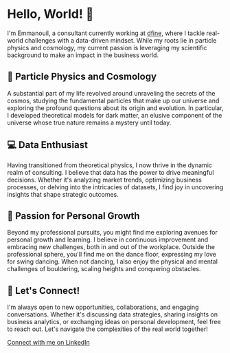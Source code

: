 # Hello, World! 👋

I'm Emmanouil, a consultant currently working at [dfine](https://www.d-fine.com/en/), where I tackle real-world challenges with a data-driven mindset. While my roots lie in particle physics and cosmology, my current passion is leveraging my scientific background to make an impact in the business world.

## 🔬 Particle Physics and Cosmology

A substantial part of my life revolved around unraveling the secrets of the cosmos, studying the fundamental particles that make up our universe and exploring the profound questions about its origin and evolution. In particular, I developed theoretical models for dark matter, an elusive component of the universe whose true nature remains a mystery until today.

## 💻 Data Enthusiast

Having transitioned from theoretical physics, I now thrive in the dynamic realm of consulting. I believe that data has the power to drive meaningful decisions. Whether it's analyzing market trends, optimizing business processes, or delving into the intricacies of datasets, I find joy in uncovering insights that shape strategic outcomes.

## 🕺 Passion for Personal Growth

Beyond my professional pursuits, you might find me exploring avenues for personal growth and learning. I believe in continuous improvement and embracing new challenges, both in and out of the workplace. Outside the professional sphere, you'll find me on the dance floor, expressing my love for swing dancing. When not dancing, I also enjoy the physical and mental challenges of bouldering, scaling heights and conquering obstacles.

## 🚀 Let's Connect!

I'm always open to new opportunities, collaborations, and engaging conversations. Whether it's discussing data strategies, sharing insights on business analytics, or exchanging ideas on personal development, feel free to reach out. Let's navigate the complexities of the real world together!

[Connect with me on LinkedIn](http://linkedin.com/in/dr-emmanouil-koutsangelas-a37359251)
